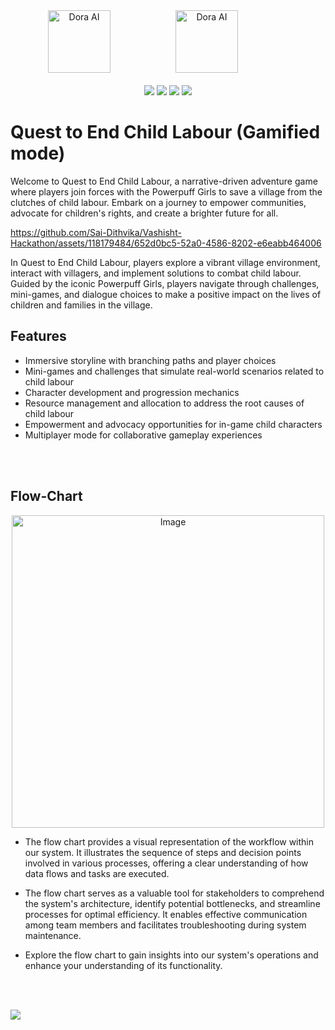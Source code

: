 <div align="center">
  <img src="https://github.com/images/modules/site/copilot/productivity-bg-head.png" width="100" alt="Dora AI" style="margin-right: 80px;" /> 
  <img src="https://github.com/Sai-Dithvika/Vashisht-Hackathon/assets/118179484/6c37f2f1-efcd-473c-ab39-2d656899eaaf" width="100" alt="Dora AI" style="margin-left: 20px; margin-right: 80px;" />
  <br />
  <br />
<img src="https://img.shields.io/badge/IIITDM-%23121011?style=for-the-badge&logoColor=%23ffffff&color=%23000000">
<img src="https://img.shields.io/badge/Vashisht-%23121011?style=for-the-badge&color=blue">
<img src="https://img.shields.io/badge/Google-%23121011?style=for-the-badge&logoColor=%23ffffff&color=%23000000">
<img src="https://img.shields.io/badge/github-%23121011.svg?style=for-the-badge&logo=github&color=black">  
</div>

# Quest to End Child Labour (Gamified mode)

Welcome to Quest to End Child Labour, a narrative-driven adventure game where players join forces with the Powerpuff Girls to save a village from the clutches of child labour. Embark on a journey to empower communities, advocate for children's rights, and create a brighter future for all.


https://github.com/Sai-Dithvika/Vashisht-Hackathon/assets/118179484/652d0bc5-52a0-4586-8202-e6eabb464006




In Quest to End Child Labour, players explore a vibrant village environment, interact with villagers, and implement solutions to combat child labour. Guided by the iconic Powerpuff Girls, players navigate through challenges, mini-games, and dialogue choices to make a positive impact on the lives of children and families in the village.

## Features

- Immersive storyline with branching paths and player choices
- Mini-games and challenges that simulate real-world scenarios related to child labour
- Character development and progression mechanics
- Resource management and allocation to address the root causes of child labour
- Empowerment and advocacy opportunities for in-game child characters
- Multiplayer mode for collaborative gameplay experiences
<br/>
<br />

## Flow-Chart

<p align="center">
  <a href="https://github.com/Sai-Dithvika/Vashisht-Hackathon/assets/118179484/4d73165e-40fd-46e9-8f48-0180af423173">
    <img src="https://github.com/Sai-Dithvika/Vashisht-Hackathon/assets/118179484/4d73165e-40fd-46e9-8f48-0180af423173" alt="Image" width="500" />
  </a>
</p>

- The flow chart provides a visual representation of the workflow within our system. It illustrates the sequence of steps and decision points involved in various processes, offering a clear understanding of how data flows and tasks are executed.

- The flow chart serves as a valuable tool for stakeholders to comprehend the system's architecture, identify potential bottlenecks, and streamline processes for optimal efficiency. It enables effective communication among team members and facilitates troubleshooting during system maintenance.

- Explore the flow chart to gain insights into our system's operations and enhance your understanding of its functionality.
<br />
<br />

  <a href="https://github.com/Sai-Dithvika/Vashisht-Hackathon/blob/main/notebook/Navigation.md"><img src="https://github.com/t-aswath/mdeditor/assets/119417646/d9574fc2-aa05-4492-b23b-aa9f3e31c60d"></a>

